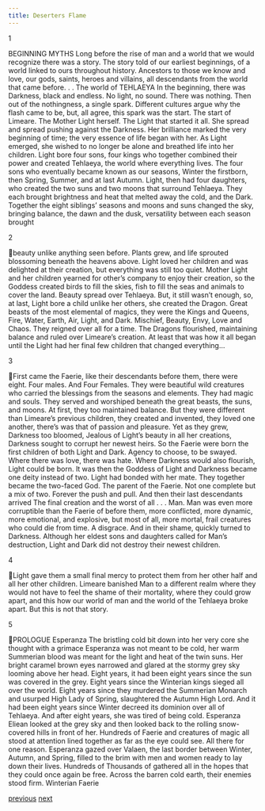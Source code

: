```yaml
---
title: Deserters Flame
---
```

1

BEGINNING MYTHS
Long before the rise of man and a world that we would recognize there
was a story. The story told of our earliest beginnings, of a world linked to ours
throughout history. Ancestors to those we know and love, our gods, saints, heroes
and villains, all descendants from the world that came before. . . The world of
TEHLAEYA
In the beginning, there was Darkness, black and endless. No light, no
sound. There was nothing. Then out of the nothingness, a single spark. Different
cultures argue why the flash came to be, but, all agree, this spark was the start.
The start of Limeare. The Mother Light herself. The Light that started it all. She
spread and spread pushing against the Darkness. Her brilliance marked the very
beginning of time; the very essence of life began with her.
As Light emerged, she wished to no longer be alone and breathed life into
her children. Light bore four sons, four kings who together combined their power
and created Tehlaeya, the world where everything lives. The four sons who
eventually became known as our seasons, Winter the firstborn, then Spring,
Summer, and at last Autumn.
Light, then had four daughters, who created the two suns and two moons
that surround Tehlaeya. They each brought brightness and heat that melted away
the cold, and the Dark.
Together the eight siblings’ seasons and moons and suns changed the sky,
bringing balance, the dawn and the dusk, versatility between each season brought

2

beauty unlike anything seen before. Plants grew, and life sprouted blossoming
beneath the heavens above.
Light loved her children and was delighted at their creation, but
everything was still too quiet. Mother Light and her children yearned for other’s
company to enjoy their creation, so the Goddess created birds to fill the skies,
fish to fill the seas and animals to cover the land. Beauty spread over Tehlaeya.
But, it still wasn’t enough, so, at last, Light bore a child unlike her others, she
created the Dragon.
Great beasts of the most elemental of magics, they were the Kings and
Queens, Fire, Water, Earth, Air, Light, and Dark. Mischief, Beauty, Envy, Love
and Chaos. They reigned over all for a time.
The Dragons flourished, maintaining balance and ruled over Limeare’s
creation. At least that was how it all began until the Light had her final few
children that changed everything...

3

First came the Faerie, like their descendants before them, there were
eight. Four males. And Four Females.
They were beautiful wild creatures who carried the blessings from the
seasons and elements. They had magic and souls. They served and worshiped
beneath the great beasts, the suns, and moons.
At first, they too maintained balance. But they were different than
Limeare’s previous children, they created and invented, they loved one another,
there’s was that of passion and pleasure.
Yet as they grew, Darkness too bloomed, Jealous of Light’s beauty in all
her creations, Darkness sought to corrupt her newest heirs. So the Faerie were
born the first children of both Light and Dark. Agency to choose, to be swayed.
Where there was love, there was hate. Where Darkness would also flourish,
Light could be born.
It was then the Goddess of Light and Darkness became one deity instead
of two. Light had bonded with her mate. They together became the two-faced
God. The parent of the Faerie. Not one complete but a mix of two. Forever the
push and pull. And then their last descendants arrived The final creation and the
worst of all . . . Man.
Man was even more corruptible than the Faerie of before them, more
conflicted, more dynamic, more emotional, and explosive, but most of all, more
mortal, frail creatures who could die from time. A disgrace. And in their shame,
quickly turned to Darkness. Although her eldest sons and daughters called for
Man’s destruction, Light and Dark did not destroy their newest children.

4

Light gave them a small final mercy to protect them from her other half
and all her other children.
Limeare banished Man to a different realm where they would not have to
feel the shame of their mortality, where they could grow apart, and this how our
world of man and the world of the Tehlaeya broke apart.
But this is not that story.

5

PROLOGUE
Esperanza
The bristling cold bit down into her very core she thought with a grimace
Esperanza was not meant to be cold, her warm Summerian blood was meant for
the light and heat of the twin suns. Her bright caramel brown eyes narrowed and
glared at the stormy grey sky looming above her head. Eight years, it had been
eight years since the sun was covered in the grey. Eight years since the Winterian
kings sieged all over the world.
Eight years since they murdered the Summerian Monarch and usurped
High Lady of Spring, slaughtered the Autumn High Lord. And it had been eight
years since Winter decreed its dominion over all of Tehlaeya. And after eight
years, she was tired of being cold.
Esperanza Eliean looked at the grey sky and then looked back to the
rolling snow-covered hills in front of her. Hundreds of Faerie and creatures of
magic all stood at attention lined together as far as the eye could see. All there
for one reason.
Esperanza gazed over Valaen, the last border between Winter, Autumn,
and Spring, filled to the brim with men and women ready to lay down their lives.
Hundreds of Thousands of gathered all in the hopes that they could once again be
free.
Across the barren cold earth, their enemies stood firm. Winterian Faerie

[previous](desertflame--1.html)
[next](desertflame-1.html)
